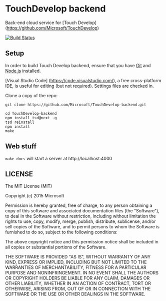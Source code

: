 # TouchDevelop backend

Back-end cloud service for [Touch Develop] (https://github.com/Microsoft/TouchDevelop)

[![Build Status](https://travis-ci.org/Microsoft/TouchDevelop.svg)](https://travis-ci.org/Microsoft/TouchDevelop)

## Setup

In order to build Touch Develop backend, ensure that you have
[Git](http://git-scm.com/downloads) and [Node.js](http://nodejs.org/)
installed. 

[Visual Studio Code] (https://code.visualstudio.com/), a free cross-platform
IDE, is useful for editing (but not required). Settings files are checked in.

Clone a copy of the repo:

```
git clone https://github.com/Microsoft/TouchDevelop-backend.git
```

```
cd TouchDevelop-backend
npm install tsd@next -g
tsd reinstall
npm install
make
```

## Web stuff

`make docs` will start a server at http://localhost:4000

## LICENSE

The MIT License (MIT)

Copyright (c) 2015 Microsoft

Permission is hereby granted, free of charge, to any person obtaining a copy
of this software and associated documentation files (the "Software"), to deal
in the Software without restriction, including without limitation the rights
to use, copy, modify, merge, publish, distribute, sublicense, and/or sell
copies of the Software, and to permit persons to whom the Software is
furnished to do so, subject to the following conditions:

The above copyright notice and this permission notice shall be included in all
copies or substantial portions of the Software.

THE SOFTWARE IS PROVIDED "AS IS", WITHOUT WARRANTY OF ANY KIND, EXPRESS OR
IMPLIED, INCLUDING BUT NOT LIMITED TO THE WARRANTIES OF MERCHANTABILITY,
FITNESS FOR A PARTICULAR PURPOSE AND NONINFRINGEMENT. IN NO EVENT SHALL THE
AUTHORS OR COPYRIGHT HOLDERS BE LIABLE FOR ANY CLAIM, DAMAGES OR OTHER
LIABILITY, WHETHER IN AN ACTION OF CONTRACT, TORT OR OTHERWISE, ARISING FROM,
OUT OF OR IN CONNECTION WITH THE SOFTWARE OR THE USE OR OTHER DEALINGS IN THE
SOFTWARE.
